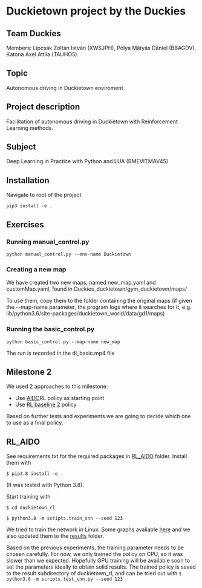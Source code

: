 # Duckietown project by the Duckies
## Team Duckies  
Members: Lipcsák Zoltán István (XWSJPH), Pólya Mátyás Dániel (BBAGDV), Katona Axel Attila (TAUHO5)
## Topic
Autonomous driving in Duckietown enviroment  
## Project description 
Facilitation of autonomous driving in Duckietown with Reinforcement Learning methods.
## Subject
Deep Learning in Practice with Python and LUA (BMEVITMAV45)  

## Installation
Navigate to root of the project

`pip3 install -e .`
## Exercises
### Running manual_control.py
`python manual_control.py --env-name Duckietown`
### Creating a new map
We have created two new maps, named new_map.yaml and customMap.yaml, found in Duckies_duckietown/gym_duckietown/maps/

To use them, copy them to the folder containing the original maps (if given the --map-name parameter, the program logs where it searches for it, e.g. lib/python3.6/site-packages/duckietown_world/data/gd1/maps)

### Running the basic_control.py
`python basic_control.py --map-name new_map`

The run is recorded in the dl_basic.mp4 file

## Milestone 2

We used 2 approaches to this milestone:
* Use [AIDO](https://docs.duckietown.org/daffy/AIDO/out/embodied_rl.html)RL policy as starting point 
* Use [RL baseline 2](https://github.com/nicknochnack/ReinforcementLearningCourse/blob/main/Project%202%20-%20Self%20Driving.ipynb) policy 
<a/>
Based on further tests and experiments we are going to decide which one to use as a final policy.

## RL_AIDO

See requirements.txt for the required packages in [RL_AIDO](/RL_AIDO)  folder. 
Install them with 

`$ pip3.8 install -e .`


(It was tested with Python 3.8).

Start training with

`$ cd duckietown_rl`

`$ python3.8 -m scripts.train_cnn --seed 123`

We tried to train the network in Linux. Some graphs avaliable [here](https://wandb.ai/dodekaeder/test1/reports/episode-reward-22-11-20-21-25-30---VmlldzozMDA1MTUy?accessToken=bcy084vs1ah194odlrbtds38ire0aljs61d9h3x2h2svbcyd4buax16fjw0l2h79) and we also updated them to the [results](/RL_AIDO/results)
folder.

Based on the previous experiments, the training parameter needs to be chosen carefully. For now, we only trained the policy on CPU, so it was slower than we expected. Hopefully GPU training will be available soon to set the parameters ideally to obtain solid results.
The trained policy is saved to the result subdirectory of duckietown_rl, and can be tried out with
`$ python3.8 -m scripts.test_cnn.py --seed 123`

